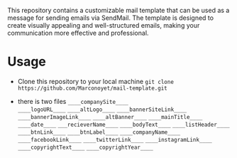 This repository contains a customizable mail template that can be used as a message for sending emails via SendMail. The template is designed to create visually appealing and well-structured emails, making your communication more effective and professional.

# Usage
- Clone this repository to your local machine
`git clone https://github.com/Marconoyet/mail-template.git`

- there is two files 
`____companySite____` <br>
`____logoURL____`
`____altLogo____`
`____bannerSiteLink____`
`____bannerImageLink____`
`____altBanner____`
`____mainTitle____`
`____date____`
`___recieverName____`
`____bodyText____`
`____listHeader____`
`____btnLink____`
`____btnLabel____`
`____companyName____`
`____facebookLink____`
`____twitterLink____`
`____instagramLink____`
`____copyrightText____`
`____copyrightYear____`

